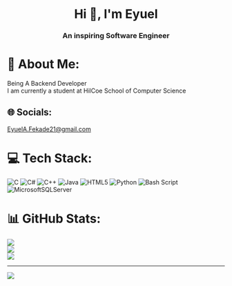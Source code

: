 <h1 align="center">Hi 👋, I'm Eyuel</h1>
<h3 align="center">An inspiring Software Engineer</h3>

# 💫 About Me:
Being A Backend Developer<br>I am currently a student at HilCoe School of Computer Science<br>


## 🌐 Socials:
EyuelA.Fekade21@gmail.com

# 💻 Tech Stack:
![C](https://img.shields.io/badge/c-%2300599C.svg?style=for-the-badge&logo=c&logoColor=white) ![C#](https://img.shields.io/badge/c%23-%23239120.svg?style=for-the-badge&logo=csharp&logoColor=white) ![C++](https://img.shields.io/badge/c++-%2300599C.svg?style=for-the-badge&logo=c%2B%2B&logoColor=white) ![Java](https://img.shields.io/badge/java-%23ED8B00.svg?style=for-the-badge&logo=openjdk&logoColor=white) ![HTML5](https://img.shields.io/badge/html5-%23E34F26.svg?style=for-the-badge&logo=html5&logoColor=white) ![Python](https://img.shields.io/badge/python-3670A0?style=for-the-badge&logo=python&logoColor=ffdd54) ![Bash Script](https://img.shields.io/badge/bash_script-%23121011.svg?style=for-the-badge&logo=gnu-bash&logoColor=white) ![MicrosoftSQLServer](https://img.shields.io/badge/Microsoft%20SQL%20Server-CC2927?style=for-the-badge&logo=microsoft%20sql%20server&logoColor=white)
# 📊 GitHub Stats:
![](https://github-readme-stats.vercel.app/api?username=EyuAtske&theme=dark&hide_border=false&include_all_commits=true&count_private=false)<br/>
![](https://nirzak-streak-stats.vercel.app/?user=EyuAtske&theme=dark&hide_border=false)<br/>
![](https://github-readme-stats.vercel.app/api/top-langs/?username=EyuAtske&theme=dark&hide_border=false&include_all_commits=true&count_private=false&layout=compact)

---
[![](https://visitcount.itsvg.in/api?id=EyuAtske&icon=0&color=0)](https://visitcount.itsvg.in)

<!-- Proudly created with GPRM ( https://gprm.itsvg.in ) -->

